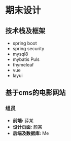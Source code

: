 # 期末设计

##  技术栈及框架 

* spring boot
* spring security
* mysql8
* mybatis Puls
* thymeleaf
* vue
* layui

## 基于cms的电影网站

### 组员

* **前端:**    			薛某
* **设计页面:**         颜某
* **后端及数据库:** Me

